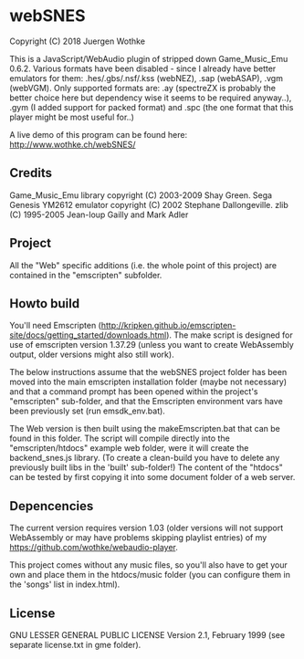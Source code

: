 # webSNES

Copyright (C) 2018 Juergen Wothke

This is a JavaScript/WebAudio plugin of stripped down Game_Music_Emu 0.6.2. Various formats have been disabled - since
I already have better emulators for them: .hes/.gbs/.nsf/.kss (webNEZ), .sap (webASAP), .vgm (webVGM). Only 
supported formats are: .ay (spectreZX is probably the better choice here but dependency wise it seems to be 
required anyway..), .gym (I added support for packed format) and .spc (the one format that this player might be 
most useful for..)


A live demo of this program can be found here: http://www.wothke.ch/webSNES/


## Credits
Game_Music_Emu library copyright (C) 2003-2009 Shay Green.
Sega Genesis YM2612 emulator copyright (C) 2002 Stephane Dallongeville.
zlib (C) 1995-2005 Jean-loup Gailly and Mark Adler

## Project

All the "Web" specific additions (i.e. the whole point of this project) are contained in the 
"emscripten" subfolder. 


## Howto build

You'll need Emscripten (http://kripken.github.io/emscripten-site/docs/getting_started/downloads.html). The make script 
is designed for use of emscripten version 1.37.29 (unless you want to create WebAssembly output, older versions might 
also still work).

The below instructions assume that the webSNES project folder has been moved into the main emscripten 
installation folder (maybe not necessary) and that a command prompt has been opened within the 
project's "emscripten" sub-folder, and that the Emscripten environment vars have been previously 
set (run emsdk_env.bat).

The Web version is then built using the makeEmscripten.bat that can be found in this folder. The 
script will compile directly into the "emscripten/htdocs" example web folder, were it will create 
the backend_snes.js library. (To create a clean-build you have to delete any previously built libs in the 
'built' sub-folder!) The content of the "htdocs" can be tested by first copying it into some 
document folder of a web server. 


## Depencencies

The current version requires version 1.03 (older versions will not
support WebAssembly or may have problems skipping playlist entries) 
of my https://github.com/wothke/webaudio-player.

This project comes without any music files, so you'll also have to get your own and place them
in the htdocs/music folder (you can configure them in the 'songs' list in index.html).


## License

GNU LESSER GENERAL PUBLIC LICENSE Version 2.1, February 1999 (see separate license.txt in gme folder).



